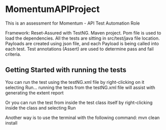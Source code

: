 # MomentumAPIProject

This is an assessment for Momentum - API Test Automation Role

Framework: Reset-Assured with TestNG.
Maven project.
Pom file is used to load the dependencies.
All the tests are sitting in src/test/java file location.
Payloads are created using json file, and each Payload is being called into each test.
Test annotations (Assert) are used to determine pass and fail criteria.

## Getting Started with running the tests
You can run the test using the testNG.xml file by right-clicking on it selecting Run...
running the tests from the testNG.xml file will assist with generating the extent report

Or you can run the test from inside the test class itself by right-clicking inside the class and selecting Run

Another way is to use the terminal with the following command: mvn clean install


```sh


```